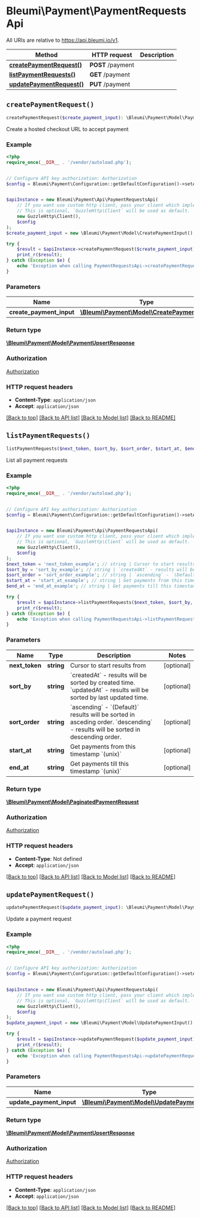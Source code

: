 # Bleumi\Payment\PaymentRequestsApi

All URIs are relative to https://api.bleumi.io/v1.

Method | HTTP request | Description
------------- | ------------- | -------------
[**createPaymentRequest()**](PaymentRequestsApi.md#createPaymentRequest) | **POST** /payment | 
[**listPaymentRequests()**](PaymentRequestsApi.md#listPaymentRequests) | **GET** /payment | 
[**updatePaymentRequest()**](PaymentRequestsApi.md#updatePaymentRequest) | **PUT** /payment | 


## `createPaymentRequest()`

```php
createPaymentRequest($create_payment_input): \Bleumi\Payment\Model\PaymentUpsertResponse
```



Create a hosted checkout URL to accept payment

### Example

```php
<?php
require_once(__DIR__ . '/vendor/autoload.php');


// Configure API key authorization: Authorization
$config = Bleumi\Payment\Configuration::getDefaultConfiguration()->setApiKey('X-Api-Key', 'YOUR_API_KEY');


$apiInstance = new Bleumi\Payment\Api\PaymentRequestsApi(
    // If you want use custom http client, pass your client which implements `GuzzleHttp\ClientInterface`.
    // This is optional, `GuzzleHttp\Client` will be used as default.
    new GuzzleHttp\Client(),
    $config
);
$create_payment_input = new \Bleumi\Payment\Model\CreatePaymentInput(); // \Bleumi\Payment\Model\CreatePaymentInput

try {
    $result = $apiInstance->createPaymentRequest($create_payment_input);
    print_r($result);
} catch (Exception $e) {
    echo 'Exception when calling PaymentRequestsApi->createPaymentRequest: ', $e->getMessage(), PHP_EOL;
}
```

### Parameters

Name | Type | Description  | Notes
------------- | ------------- | ------------- | -------------
 **create_payment_input** | [**\Bleumi\Payment\Model\CreatePaymentInput**](../Model/CreatePaymentInput.md)|  | [optional]

### Return type

[**\Bleumi\Payment\Model\PaymentUpsertResponse**](../Model/PaymentUpsertResponse.md)

### Authorization

[Authorization](../../README.md#Authorization)

### HTTP request headers

- **Content-Type**: `application/json`
- **Accept**: `application/json`

[[Back to top]](#) [[Back to API list]](../../README.md#endpoints)
[[Back to Model list]](../../README.md#models)
[[Back to README]](../../README.md)

## `listPaymentRequests()`

```php
listPaymentRequests($next_token, $sort_by, $sort_order, $start_at, $end_at): \Bleumi\Payment\Model\PaginatedPaymentRequest
```



List all payment requests

### Example

```php
<?php
require_once(__DIR__ . '/vendor/autoload.php');


// Configure API key authorization: Authorization
$config = Bleumi\Payment\Configuration::getDefaultConfiguration()->setApiKey('X-Api-Key', 'YOUR_API_KEY');


$apiInstance = new Bleumi\Payment\Api\PaymentRequestsApi(
    // If you want use custom http client, pass your client which implements `GuzzleHttp\ClientInterface`.
    // This is optional, `GuzzleHttp\Client` will be used as default.
    new GuzzleHttp\Client(),
    $config
);
$next_token = 'next_token_example'; // string | Cursor to start results from
$sort_by = 'sort_by_example'; // string | `createdAt` - results will be sorted by created time. `updatedAt` - results will be sorted by last updated time.
$sort_order = 'sort_order_example'; // string | `ascending` - `(Default)` results will be sorted in asceding order. `descending` - results will be sorted in descending order.
$start_at = 'start_at_example'; // string | Get payments from this timestamp `(unix)`
$end_at = 'end_at_example'; // string | Get payments till this timestamp `(unix)`

try {
    $result = $apiInstance->listPaymentRequests($next_token, $sort_by, $sort_order, $start_at, $end_at);
    print_r($result);
} catch (Exception $e) {
    echo 'Exception when calling PaymentRequestsApi->listPaymentRequests: ', $e->getMessage(), PHP_EOL;
}
```

### Parameters

Name | Type | Description  | Notes
------------- | ------------- | ------------- | -------------
 **next_token** | **string**| Cursor to start results from | [optional]
 **sort_by** | **string**| &#x60;createdAt&#x60; - results will be sorted by created time. &#x60;updatedAt&#x60; - results will be sorted by last updated time. | [optional]
 **sort_order** | **string**| &#x60;ascending&#x60; - &#x60;(Default)&#x60; results will be sorted in asceding order. &#x60;descending&#x60; - results will be sorted in descending order. | [optional]
 **start_at** | **string**| Get payments from this timestamp &#x60;(unix)&#x60; | [optional]
 **end_at** | **string**| Get payments till this timestamp &#x60;(unix)&#x60; | [optional]

### Return type

[**\Bleumi\Payment\Model\PaginatedPaymentRequest**](../Model/PaginatedPaymentRequest.md)

### Authorization

[Authorization](../../README.md#Authorization)

### HTTP request headers

- **Content-Type**: Not defined
- **Accept**: `application/json`

[[Back to top]](#) [[Back to API list]](../../README.md#endpoints)
[[Back to Model list]](../../README.md#models)
[[Back to README]](../../README.md)

## `updatePaymentRequest()`

```php
updatePaymentRequest($update_payment_input): \Bleumi\Payment\Model\PaymentUpsertResponse
```



Update a payment request

### Example

```php
<?php
require_once(__DIR__ . '/vendor/autoload.php');


// Configure API key authorization: Authorization
$config = Bleumi\Payment\Configuration::getDefaultConfiguration()->setApiKey('X-Api-Key', 'YOUR_API_KEY');


$apiInstance = new Bleumi\Payment\Api\PaymentRequestsApi(
    // If you want use custom http client, pass your client which implements `GuzzleHttp\ClientInterface`.
    // This is optional, `GuzzleHttp\Client` will be used as default.
    new GuzzleHttp\Client(),
    $config
);
$update_payment_input = new \Bleumi\Payment\Model\UpdatePaymentInput(); // \Bleumi\Payment\Model\UpdatePaymentInput

try {
    $result = $apiInstance->updatePaymentRequest($update_payment_input);
    print_r($result);
} catch (Exception $e) {
    echo 'Exception when calling PaymentRequestsApi->updatePaymentRequest: ', $e->getMessage(), PHP_EOL;
}
```

### Parameters

Name | Type | Description  | Notes
------------- | ------------- | ------------- | -------------
 **update_payment_input** | [**\Bleumi\Payment\Model\UpdatePaymentInput**](../Model/UpdatePaymentInput.md)|  | [optional]

### Return type

[**\Bleumi\Payment\Model\PaymentUpsertResponse**](../Model/PaymentUpsertResponse.md)

### Authorization

[Authorization](../../README.md#Authorization)

### HTTP request headers

- **Content-Type**: `application/json`
- **Accept**: `application/json`

[[Back to top]](#) [[Back to API list]](../../README.md#endpoints)
[[Back to Model list]](../../README.md#models)
[[Back to README]](../../README.md)
